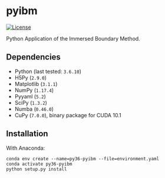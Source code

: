 # pyibm

[![License](https://img.shields.io/badge/License-BSD%203--Clause-blue.svg)](https://github.com/mesnardo/pyibm/raw/master/LICENSE)

Python Application of the Immersed Boundary Method.

## Dependencies

* Python (last tested: `3.6.10`)
* H5Py (`2.9.0`)
* Matplotlib (`3.1.1`)
* NumPy (`1.17.4`)
* Pyyaml (`5.2`)
* SciPy (`1.3.2`)
* Numba (`0.46.0`)
* CuPy (`7.0.0`), binary package for CUDA 10.1

## Installation

With Anaconda:

```shell
conda env create --name=py36-pyibm --file=environment.yaml
conda activate py36-pyibm
python setup.py install
```
